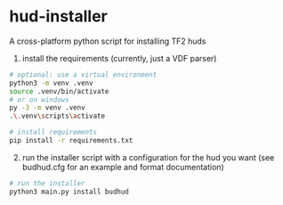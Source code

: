 # hud-installer
A cross-platform python script for installing TF2 huds

1. install the requirements (currently, just a VDF parser)
```sh
# optional: use a virtual environment
python3 -m venv .venv
source .venv/bin/activate
# or on windows
py -3 -m venv .venv
.\.venv\scripts\activate

# install requirements
pip install -r requirements.txt
```

2. run the installer script with a configuration for the hud you want
   (see budhud.cfg for an example and format documentation)
```sh
# run the installer
python3 main.py install budhud
```

